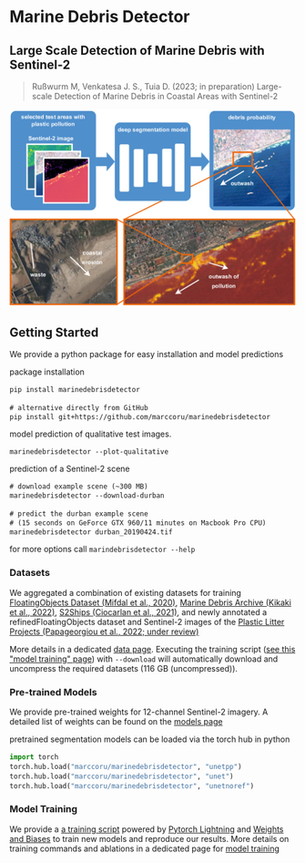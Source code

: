 # Marine Debris Detector

## Large Scale Detection of Marine Debris with Sentinel-2

> Rußwurm M, Venkatesa J. S., Tuia D. (2023; in preparation) Large-scale Detection of Marine Debris in Coastal Areas with Sentinel-2

<img src="doc/marinedebrisdetector.png" width=600px>


## Getting Started

We provide a python package for easy installation and model predictions

package installation
```
pip install marinedebrisdetector

# alternative directly from GitHub
pip install git+https://github.com/marccoru/marinedebrisdetector
```

model prediction of qualitative test images.
```
marinedebrisdetector --plot-qualitative
```

prediction of a Sentinel-2 scene
```
# download example scene (~300 MB)
marinedebrisdetector --download-durban

# predict the durban example scene
# (15 seconds on GeForce GTX 960/11 minutes on Macbook Pro CPU)
marinedebrisdetector durban_20190424.tif
```

for more options call `marindebrisdetector --help`

### Datasets

We aggregated a combination of existing datasets for training [FloatingObjects Dataset (Mifdal et al., 2020)](https://github.com/ESA-PhiLab/floatingobjects), [Marine Debris Archive (Kikaki et al., 2022)](https://marine-debris.github.io/), [S2Ships (Ciocarlan et al., 2021)](https://github.com/alina2204/contrastive_SSL_ship_detection),
and newly annotated a refinedFloatingObjects dataset and Sentinel-2 images of the [Plastic Litter Projects (Papageorgiou et al., 2022; under review)](https://plp.aegean.gr/)

More details in a dedicated [data page](doc/data.md). 
Executing the training script ([see this "model training" page](doc/model_training.md)) with `--download` will automatically download and uncompress the required datasets (116 GB (uncompressed)).

### Pre-trained Models

We provide pre-trained weights for 12-channel Sentinel-2 imagery.
A detailed list of weights can be found on the [models page](doc/models.md)

pretrained segmentation models can be loaded via the torch hub in python
```python
import torch
torch.hub.load("marccoru/marinedebrisdetector", "unetpp")
torch.hub.load("marccoru/marinedebrisdetector", "unet")
torch.hub.load("marccoru/marinedebrisdetector", "unetnoref")
```



### Model Training

We provide a [a training script](marinedebrisdetector/train.py) powered by [Pytorch Lightning](https://www.pytorchlightning.ai/) and [Weights and Biases](https://wandb.ai/site) to train new models and reproduce our results.
More details on training commands and ablations in a dedicated page for [model training](doc/model_training.md)
